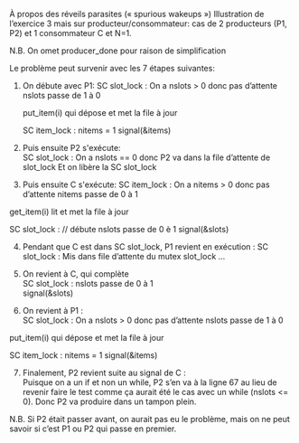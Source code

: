 À propos des réveils parasites (« spurious wakeups ») 
Illustration de l’exercice 3 mais sur producteur/consommateur: cas de 2 producteurs (P1, P2) et 1 consommateur C et N=1.

N.B. On omet producer_done pour raison de simplification

Le problème peut survenir avec les 7 étapes suivantes: 

1) On débute avec P1: 
  	SC slot_lock : 
      	On a nslots  > 0  donc pas d’attente 
   	 		nslots passe de 1 à 0 

  	put_item(i) qui dépose et met la file à jour 

  	SC item_lock : 
      	nitems = 1 
      	signal(&items)  

2) Puis ensuite P2 s'exécute:  
  SC slot_lock : 
    On a nslots  == 0  donc P2 va dans la file d’attente de slot_lock 
    Et on libère la SC slot_lock  

3) Puis ensuite C s'exécute: 
  SC item_lock : 
    On a nitems  > 0  donc pas d’attente 
    nitems passe de 0 à 1 

  get_item(i) lit  et met la file à jour 

  SC slot_lock :       // débute 
    nslots passe de 0 è 1 
    signal(&slots)  

4) Pendant que C  est  dans SC slot_lock, P1 revient en exécution : 
  SC slot_lock : 
    Mis dans file d’attente du mutex slot_lock … 
   
5) On revient à C, qui complète  
  SC slot_lock : 
    nslots passe de 0 à 1  
    signal(&slots) 

6) On revient à P1 :  
  SC slot_lock : 
    On a nslots >  0  donc pas d’attente 
    nslots passe de 1 à 0 

  put_item(i) qui dépose et met la file à jour 

  SC item_lock : 
    nitems = 1 
    signal(&items)  

7) Finalement, P2 revient suite au signal de C :  
   Puisque on a un if et non un while, P2 s’en va à la ligne 67 au lieu de revenir faire le test comme ça aurait été le cas avec un while (nslots <= 0). 
   Donc P2 va produire dans un tampon plein. 

N.B. Si P2 était passer avant, on aurait pas eu le problème, mais on ne peut savoir si c’est P1 ou P2 qui passe en premier.


